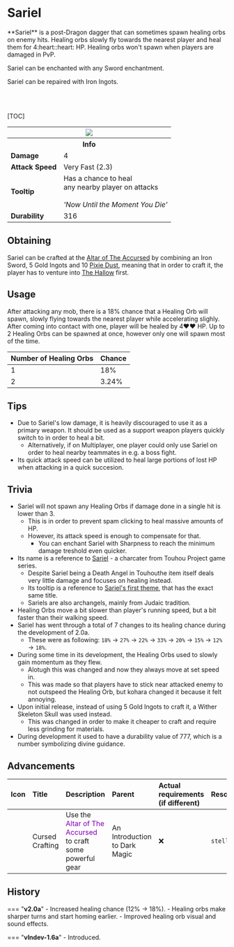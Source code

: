 # Sariel

<div class="result kohara-infobox-grid" markdown>
<div markdown class="kohara-infobox-text">
**Sariel** is a post-Dragon dagger that can sometimes spawn healing orbs on enemy hits. Healing orbs slowly fly towards the nearest player and heal them for 4:heart::heart: HP. Healing orbs won't spawn when players are damaged in PvP.

<i class="icon-minecraft icon-minecraft-enchanted-book"></i> Sariel can be enchanted with any Sword enchantment.

<i class="icon-minecraft icon-minecraft-anvil"></i> Sariel can be repaired with <i class="icon-minecraft icon-minecraft-iron-ingot"></i>Iron Ingots.

<br><br>

[TOC]

</div>
<div class="kohara-infobox-table">
  <table id="kohara-infobox--item">
	<tr>
		<th colspan="2" class="kohara-infobox--top-image"><img src="../../assets/items/sariel.png"></th>
	</tr>
	<tr>
		<th colspan="2">Info</th>
	</tr>
	<tr>
		<td><b>Damage</b></td>
		<td>4</td>
	</tr>
	<tr>
		<td><b>Attack Speed</b></td>
		<td>Very Fast (2.3)</td>
	</tr>
	<tr>
		<td><b>Tooltip</b></td>
		<td>Has a chance to heal
		<br>
		any nearby player on attacks
		<br><br><i>'Now Until the Moment You Die'</i></td>
	</tr>
	<tr>
		<td><b>Durability</b></td>
		<td>316</td>
	</tr>
</table>
</div>
</div>

## Obtaining
Sariel can be crafted at the [Altar of The Accursed](../mechanics/altar_of_the_accursed.md) by combining an <i class="icon-minecraft icon-minecraft-iron-sword"></i>Iron Sword, 5 <i class="icon-minecraft icon-minecraft-gold-ingot"></i>Gold Ingots and 10 <i class="icon-stellarity icon-stellarity-pixie-dust"></i>[Pixie Dust](other/pixie_dust.md), meaning that in order to craft it, the player has to venture into [The Hallow](../biomes/the_hallow.md) first.

## Usage
After attacking any mob, there is a 18% chance that a Healing Orb will spawn, slowly flying towards the nearest player while accelerating slighly. After coming into contact with one, player will be healed by 4:heart::heart: HP. Up to 2 Healing Orbs can be spawned at once, however only one will spawn most of the time.

| Number of Healing Orbs | Chance |
| :--- | :--- |
| 1 | 18% |
| 2 | 3.24% |

## Tips
- Due to Sariel's low damage, it is heavily discouraged to use it as a primary weapon. It should be used as a support weapon players quickly switch to in order to heal a bit.
    - Alternatively, if on Multiplayer, one player could only use Sariel on order to heal nearby teammates in e.g. a boss fight.
- Its quick attack speed can be utilized to heal large portions of lost HP when attacking in a quick succesion.

## Trivia
- Sariel will not spawn any Healing Orbs if damage done in a single hit is lower than 3. 
    - This is in order to prevent spam clicking to heal massive amounts of HP.
    - However, its attack speed is enough to compensate for that.
        - You can enchant Sariel with Sharpness to reach the minimum damage treshold even quicker.
- Its name is a reference to [Sariel](https://en.touhouwiki.net/wiki/Sariel) - a charcater from Touhou Project game series.
    - Despite Sariel being a Death Angel in Touhouthe item itself deals very little damage and focuses on healing instead.
    - Its tooltip is a reference to [Sariel's first theme](https://youtu.be/YiN9rqnxw20), that has the exact same title.
    - Sariels are also archangels, mainly from Judaic tradition.
- Healing Orbs move  a bit slower than player's running speed, but a bit faster than their walking speed.
- Sariel has went through a total of 7 changes to its healing chance during the development of 2.0a.
    - These were as following: `18%` -> `27%` -> `22%` -> `33%` -> `20%` -> `15%` -> `12%` -> `18%`.
- During some time in its development, the Healing Orbs used to slowly gain momentum as they flew.
    - Alotugh this was changed and now they always move at set speed in.
    - This was made so that players have to stick near attacked enemy to not outspeed the Healing Orb, but kohara changed it because it felt annoying.
- Upon initial release, instead of using 5 <i class="icon-minecraft icon-minecraft-gold-ingot"></i>Gold Ingots to craft it, a <i class="icon-minecraft icon-minecraft-wither-skeleton-skull"></i>Wither Skeleton Skull was used instead.
    - This was changed in order to make it cheaper to craft and require less grinding for materials.
- During development it used to have a durability value of 777, which is a number symbolizing divine guidance.

## Advancements
| Icon | Title | Description | Parent | Actual requirements (if different) | Resource Location |
| :--- | :--- | :--- | :--- | :--- | :--- |
| <div class="adv-div"><i class="adv adv-task"></i><i class="icon-adv icon-stellarity icon-stellarity-aota"></i></div> | Cursed Crafting | Use the <span style="color: #8000B8;">Altar of The Accursed</span> to craft some powerful gear | An Introduction to Dark Magic | :x: | `stellarity:aota/cursed_crafting` |

## History
=== "**v2.0a**"
    - Increased healing chance (12% -> 18%).
    - Healing orbs make sharper turns and start homing earlier.
    - Improved healing orb visual and sound effects.

=== "**vIndev-1.6a**"
	- Introduced.

